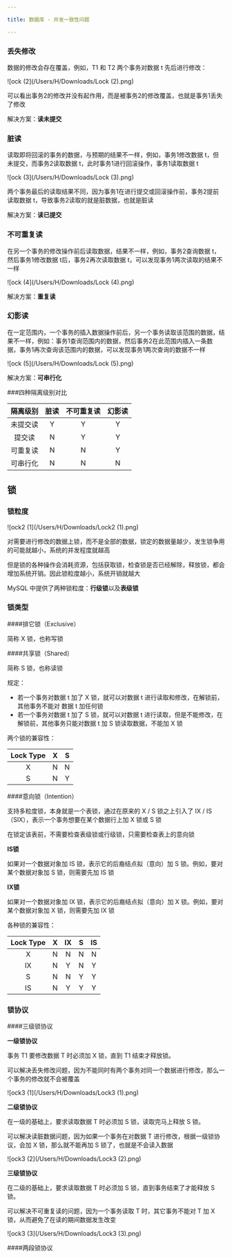 ```yaml
---

title: 数据库 - 并发一致性问题

---
```


### 丢失修改

数据的修改会存在覆盖，例如，T1 和 T2 两个事务对数据 t 先后进行修改：

![ock (2](/Users/H/Downloads/Lock (2).png)

可以看出事务2的修改并没有起作用，而是被事务2的修改覆盖，也就是事务1丢失了修改

解决方案：**读未提交**

### 脏读

读取即将回滚的事务的数据，与预期的结果不一样，例如，事务1修改数据 t，但未提交，而事务2读取数据 t，此时事务1进行回滚操作，事务1读取数据 t

![ock (3](/Users/H/Downloads/Lock (3).png)

两个事务最后的读取结果不同，因为事务1在进行提交或回滚操作前，事务2提前读取数据 t，导致事务2读取的就是脏数据，也就是脏读

解决方案：**读已提交**

### 不可重复读

在另一个事务的修改操作前后读取数据，结果不一样，例如，事务2查询数据 t，然后事务1修改数据 t后，事务2再次读取数据 t，可以发现事务1两次读取的结果不一样

![ock (4](/Users/H/Downloads/Lock (4).png)

解决方案：**重复读**

### 幻影读

在一定范围内，一个事务的插入数据操作前后，另一个事务读取该范围的数据，结果不一样，例如：事务1查询范围内的数据，然后事务2在此范围内插入一条数据，事务1再次查询该范围内的数据，可以发现事务1两次查询的数据不一样

![ock (5](/Users/H/Downloads/Lock (5).png)

解决方案：**可串行化**

###四种隔离级别对比

| 隔离级别 | 脏读 | 不可重复读 | 幻影读 |
| :------: | :--: | :--------: | :----: |
| 未提交读 |  Y   |     Y      |   Y    |
|  提交读  |  N   |     Y      |   Y    |
| 可重复读 |  N   |     N      |   Y    |
| 可串行化 |  N   |     N      |   N    |

## 锁

### 锁粒度

![ock2 (1](/Users/H/Downloads/Lock2 (1).png)

对需要进行修改的数据上锁，而不是全部的数据，锁定的数据量越少，发生锁争用的可能就越小，系统的并发程度就越高

但是锁的各种操作会消耗资源，包括获取锁，检查锁是否已经解除，释放锁，都会增加系统开销。因此锁粒度越小，系统开销就越大

MySQL 中提供了两种锁粒度：**行级锁**以及**表级锁**

### 锁类型

####排它锁（Exclusive）

简称 X 锁，也称写锁

####共享锁（Shared）

简称 S 锁，也称读锁

规定：

- 若一个事务对数据 t 加了 X 锁，就可以对数据 t 进行读取和修改，在解锁前，其他事务不能对 数据 t 加任何锁
- 若一个事务对数据 t 加了 S 锁，就可以对数据 t 进行读取，但是不能修改，在解锁前，其他事务只能对数据 t 加 S 锁读取数据，不能加 X 锁

两个锁的兼容性：

| Lock Type |  X   |  S   |
| :-------: | :--: | :--: |
|     X     |  N   |  N   |
|     S     |  N   |  Y   |

####意向锁（Intention）

支持多粒度锁，本身就是一个表锁，通过在原来的 X / S 锁之上引入了 IX / IS（SIX），表示一个事务想要在某个数据行上加 X 锁或 S 锁

在锁定该表前，不需要检查表级锁或行级锁，只需要检查表上的意向锁

**IS锁**

如果对一个数据对象加 IS 锁，表示它的后裔结点拟（意向）加 S 锁。例如，要对某个数据对象加 S 锁，则需要先加 IS 锁

**IX锁**

如果对一个数据对象加 IX 锁，表示它的后裔结点拟（意向）加 X 锁。例如，要对某个数据对象加 X 锁，则需要先加 IX 锁

各种锁的兼容性：

| Lock Type |  X   |  IX  |  S   |  IS  |
| :-------: | :--: | :--: | :--: | :--: |
|     X     |  N   |  N   |  N   |  N   |
|    IX     |  N   |  Y   |  N   |  Y   |
|     S     |  N   |  N   |  Y   |  Y   |
|    IS     |  N   |  Y   |  Y   |  Y   |

### 锁协议

####三级锁协议

**一级锁协议**

事务 T1 要修改数据 T 时必须加 X 锁，直到 T1 结束才释放锁。

可以解决丢失修改问题，因为不能同时有两个事务对同一个数据进行修改，那么一个事务的修改就不会被覆盖

![ock3 (1](/Users/H/Downloads/Lock3 (1).png)

**二级锁协议**

在一级的基础上，要求读取数据 T 时必须加 S 锁，读取完马上释放 S 锁。

可以解决读脏数据问题，因为如果一个事务在对数据 T 进行修改，根据一级锁协议，会加 X 锁，那么就不能再加 S 锁了，也就是不会读入数据

![ock3 (2](/Users/H/Downloads/Lock3 (2).png)

**三级锁协议**

在二级的基础上，要求读取数据 T 时必须加 S 锁，直到事务结束了才能释放 S 锁。

可以解决不可重复读的问题，因为一个事务读取 T 时，其它事务不能对 T 加 X 锁，从而避免了在读的期间数据发生改变

![ock3 (3](/Users/H/Downloads/Lock3 (3).png)

####两段锁协议
